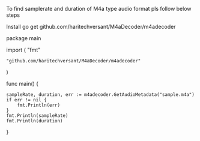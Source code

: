 To find samplerate and duration of M4a type audio format pls follow below steps

Install   go get github.com/haritechversant/M4aDecoder/m4adecoder

package main

import (
	"fmt"

	"github.com/haritechversant/M4aDecoder/m4adecoder"
)

func main() {

	sampleRate, duration, err := m4adecoder.GetAudioMetadata("sample.m4a")
	if err != nil {
		fmt.Println(err)
	}
	fmt.Println(sampleRate)
	fmt.Println(duration)

}
